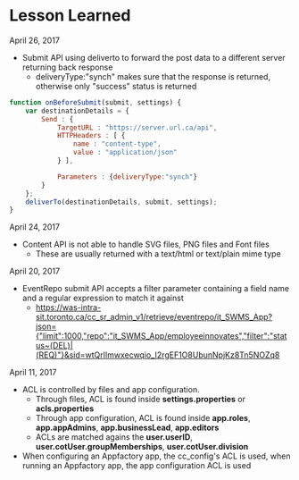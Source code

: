 # Lesson Learned

April 26, 2017

- Submit API using deliverto to forward the post data to a different server returning back response
   - deliveryType:"synch" makes sure that the response is returned, otherwise only "success" status is returned

``` JavaScript
function onBeforeSubmit(submit, settings) {
	var destinationDetails = {
		Send : {
			TargetURL : "https://server.url.ca/api",
			HTTPHeaders : [ {
				name : "content-type",
				value : "application/json"
			} ],

			Parameters : {deliveryType:"synch"}
		}
	};
	deliverTo(destinationDetails, submit, settings);
}
```

April 24, 2017
- Content API is not able to handle SVG files, PNG files and Font files
   - These are usually returned with a text/html or text/plain mime type

April 20, 2017
- EventRepo submit API accepts a filter parameter containing a field name and a regular expression to match it against
   - https://was-intra-sit.toronto.ca/cc_sr_admin_v1/retrieve/eventrepo/it_SWMS_App?json={"limit":1000,"repo":"it_SWMS_App/employeeinnovates","filter":"status~(DEL)|(REQ)"}&sid=wtQrIlmwxecwqio_I2rgEF1O8UbunNpjKz8Tn5NOZq8

April 11, 2017
- ACL is controlled by files and app configuration.
   - Through files, ACL is found inside __settings.properties__ or __acls.properties__
   - Through app configuration, ACL is found inside __app.roles__, __app.appAdmins__, __app.businessLead__, __app.editors__
   - ACLs are matched agains the __user.userID__, __user.cotUser.groupMemberships__, __user.cotUser.division__
- When configuring an Appfactory app, the cc_config's ACL is used, when running an Appfactory app, the app configuration ACL is used
